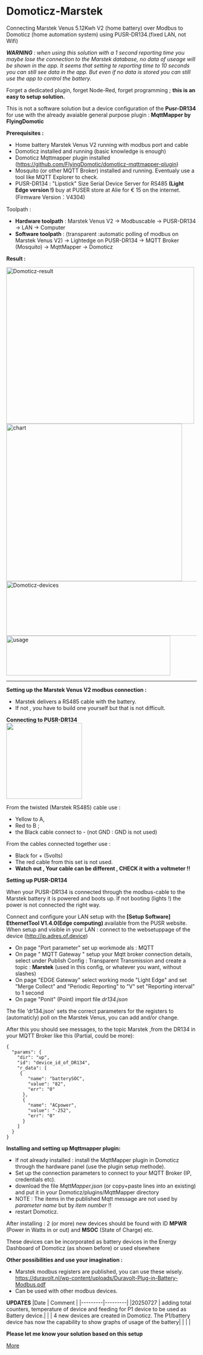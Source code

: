# Domoticz-Marstek
Connecting Marstek Venus 5.12Kwh V2 (home battery) over Modbus to Domoticz (home automation system) using PUSR-DR134.(fixed LAN, not Wifi)

<i><b>WARNING</b> : when using this solution with a 1 second reporting time you maybe lose the connection to the Marstek database, no data of useage will be shown in the app. 
It seems that setting te reporting time to 10 seconds you can still see data in the app.
But even if no data is stored you can still use the app to control the battery.</i>

Forget a dedicated plugin, forget Node-Red, forget programming ; <b>this is an easy to setup solution.</b>

This is not a software solution but a device configuration of the <b>Pusr-DR134</b> for use with the already avaiable general purpose plugin : <b>MqttMapper by FlyingDomotic</b>

<b>Prerequisites :</b>
  * Home battery Marstek Venus V2 running with modbus port and cable
  * Domoticz installed and running (basic knowledge is enough)
  * Domoticz Mqttmapper plugin installed  (https://github.com/FlyingDomotic/domoticz-mqttmapper-plugin)   
  * Mosquito (or other MQTT Broker) installed and running. Eventualy use a tool like MQTT Explorer to check.
  * PUSR-DR134 : "Lipstick" Size Serial Device Server for RS485 <b>(Light Edge version !)</b> buy at PUSER store at Alie for € 15 on the internet. (Firmware Version：V4304)

Toolpath :
  * <b>Hardware toolpath</b> : Marstek Venus V2 -> Modbuscable -> PUSR-DR134 -> LAN -> Computer
  * <b>Software toolpath</b> : (transparent :automatic polling of modbus on Marstek Venus V2) -> Lightedge on PUSR-DR134 -> MQTT Broker (Mosquito) -> MqttMapper -> Domoticz

<b>Result : </b>

<img width="497" height="413" alt="Domoticz-result" src="https://github.com/user-attachments/assets/84ad113f-1b7a-42d5-974f-11a1b812934b" />
<img width="465" height="415" alt="chart" src="https://github.com/user-attachments/assets/89e2d15a-1fd8-40b0-86c0-97e4ed387fc0" />
<img width="542" height="144" alt="Domoticz-devices" src="https://github.com/user-attachments/assets/d52673aa-6b23-4f2f-9b31-b376432cc503" />
<img width="434" height="105" alt="usage" src="https://github.com/user-attachments/assets/af972a76-5dcc-4591-8469-32e261579bae" />



----

<b>Setting up the Marstek Venus V2 modbus connection :</b>
  * Marstek delivers a RS485 cable with the battery.
  * If not , you have to build one yourself but that is not difficult.

<b>Connecting to PUSR-DR134</b>    
<img src="https://github.com/user-attachments/assets/f4eed6a8-ce7b-4c4f-8bcf-92a484edf0b6" width="200">

From the twisted (Marstek RS485) cable use :
  * Yellow to A,
  * Red to B ;
  * the Black cable connect to - (not GND : GND is not used)

From the cables connected together use : 
  * Black for + (5volts)
  * The red cable from this set is not used.
  * <b>Watch out , Your cable can be different , CHECK it with a voltmeter !!</b>

<b>Setting up PUSR-DR134</b>

When your PUSR-DR134 is connected through the modbus-cable to the Marstek battery it is powered and boots up.
If not booting (lights !) the power is not connected the right way.

Connect and configure your LAN setup with the <b>[Setup Software] EthernetTool V1.4.0(Edge computing) </b> available from the PUSR website.
When setup and visible in your LAN : connect to the websetuppage  of the device (http://ip.adres.of.device)

 * On page "Port parameter" set up workmode als : MQTT
 * On page " MQTT Gateway " setup your Mqtt broker connection details, select under Publish Config : Transparent Transmission and create a topic : <b>Marstek</b> (used in this config, or whatever you want, without slashes)
 * On page "EDGE Gateway" select working mode "Light Edge" and set "Merge Collect" and "Periodic Reporting" to "V" set "Reporting interval" to 1 second
 * On page "Ponit" (Point) import file <i>dr134.json</i>

The file 'dr134.json' sets the correct parameters for the registers to (automaticly) poll on the Marstek Venus, you can add and/or change.

After this you should see messages, to the topic Marstek ,from the DR134 in your MQTT Broker like this (Partial, could be more):

````
{
  "params": {
    "dir": "up",
    "id": "device_id_of_DR134",
    "r_data": [
     {
        "name": "batterySOC",
        "value": "82",
        "err": "0"
      },
      {
        "name": "ACpower",
        "value": "-252",
        "err": "0"
      }
    ]
  }
}
````

<b>Installing and setting up Mqttmapper plugin:</b>
  * If not already installed : install the MqttMapper plugin in Domoticz through the hardware panel (use the plugin setup methode).
  * Set up the connection parameters to connect to your MQTT Broker (IP, credentials etc).
  * download the file <i>MqttMapper.json</i> (or copy+paste lines into an existing) and put it in your Domoticz/plugins/MqttMapper directory
  * NOTE : The items in the published Mqtt message are not used by <i>parameter name</i> but by <i>item number</i> !! 
  * restart Domoticz.

After installing : 2 (or more) new devices should be found with ID <b>MPWR</b> (Power in Watts in or out) and <b>MSOC</b> (State of Charge) etc.
 
These devices can be incorporated as battery devices in the Energy Dashboard of Domoticz (as shown before) or used elsewhere

<b>Other possibilities and use your imagination :</b>
  * Marstek modbus registers are published, you can use these wisely. https://duravolt.nl/wp-content/uploads/Duravolt-Plug-in-Battery-Modbus.pdf
  * Can be used with other modbus devices.

<b>UPDATES</b>
|Date     | Comment |
|---------|---------|
|20250727 | adding total counters, temperature of device and feeding for P1 device to be used as Battery device.|
|         | 4 new devices are created in Domoticz. The P1/battery device has now the capability to show graphs of usage of the battery|
|         |         |

<b>Please let me know your solution based on this setup</b>

[More](/docs/readmore.md)



